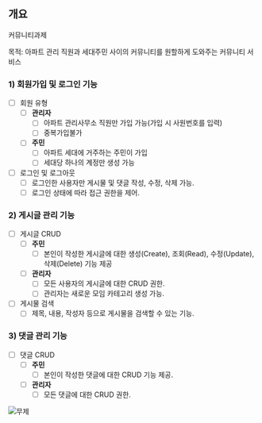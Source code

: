 ## 개요
커뮤니티과제 

목적: 아파트 관리 직원과 세대주민 사이의 커뮤니티를 원할하게 도와주는 커뮤니티 서비스 

### 1) 회원가입 및 로그인 기능


- [ ] 회원 유형
  - [ ] **관리자**
    - [ ] 아파트 관리사무소 직원만 가입 가능(가입 시 사원번호를 입력)
    - [ ] 중복가입불가 
  - [ ] **주민**
    - [ ] 아파트 세대에 거주하는 주민이 가입
    - [ ] 세대당 하나의 계정만 생성 가능
- [ ] 로그인 및 로그아웃
  - [ ] 로그인한 사용자만 게시물 및 댓글 작성, 수정, 삭제 가능.
  - [ ] 로그인 상태에 따라 접근 권한을 제어.

### 2) 게시글 관리 기능

- [ ] 게시글 CRUD
  - [ ] **주민**
    - [ ] 본인이 작성한 게시글에 대한 생성(Create), 조회(Read), 수정(Update), 삭제(Delete) 기능 제공
  - [ ] **관리자**
    - [ ] 모든 사용자의 게시글에 대한 CRUD 권한.
    - [ ] 관리자는 새로운 모임 카테고리 생성 가능.
- [ ] 게시물 검색
  - [ ] 제목, 내용, 작성자 등으로 게시물을 검색할 수 있는 기능.

### 3) 댓글 관리 기능

- [ ] 댓글 CRUD
  - [ ] **주민**
    - [ ] 본인이 작성한 댓글에 대한 CRUD 기능 제공.
  - [ ] **관리자**
    - [ ] 모든 댓글에 대한 CRUD 권한.
       
![무제](https://github.com/user-attachments/assets/82932df2-0409-4c14-bd79-f13f575b72f0)


        


